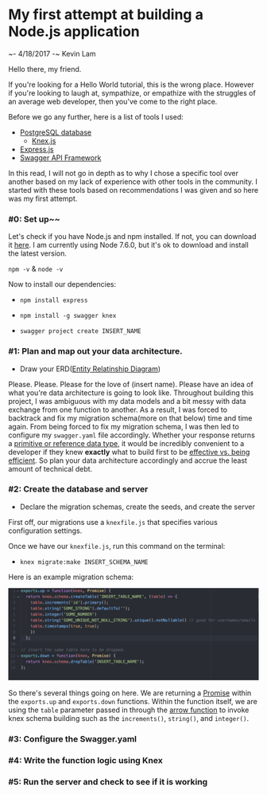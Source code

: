 # My first attempt at building a Node.js application

~- 4/18/2017 -~ Kevin Lam

Hello there, my friend.

If you're looking for a Hello World tutorial, this is the wrong place. However if you're looking to laugh at, sympathize, or empathize with the struggles of an average web developer, then you've come to the right place.

Before we go any further, here is a list of tools I used:

- [PostgreSQL database](https://www.postgresql.org/)
    - [Knex.js](http://knexjs.org/)
- [Express.js](https://expressjs.com/)
- [Swagger API Framework](http://swagger.io/)

In this read, I will not go in depth as to why I chose a specific tool over another based on my lack of experience with other tools in the community. I started with these tools based on recommendations I was given and so here was my first attempt.

### #0: Set up~~

Let's check if you have Node.js and npm installed. If not, you can download it [here](https://nodejs.org/en/). I am currently using Node 7.6.0, but it's ok to download and install the latest version.

`npm -v` & `node -v`

Now to install our dependencies:

- `npm install express`

- `npm install -g swagger knex`

- `swagger project create INSERT_NAME`

### #1: Plan and map out your data architecture.

- Draw your ERD([Entity Relatinship Diagram](https://www.lucidchart.com/pages/er-diagrams))

Please. Please. Please for the love of (insert name). Please have an idea of what you're data architecture is going to look like. Throughout building this project, I was ambiguous with my data models and a bit messy with data exchange from one function to another. As a result, I was forced to backtrack and fix my migration schema(more on that below) time and time again. From being forced to fix my migration schema, I was then led to configure my `swagger.yaml` file accordingly. Whether your response returns a [primitive or reference data type](http://stackoverflow.com/questions/13266616/primitive-value-vs-reference-value), it would be incredibly convenient to a developer if they knew __exactly__ what to build first to be [effective vs. being efficient](http://www.insightsquared.com/2013/08/effectiveness-vs-efficiency-whats-the-difference/). So plan your data architecture accordingly and accrue the least amount of technical debt.

### #2: Create the database and server

- Declare the migration schemas, create the seeds, and create the server

First off, our migrations use a `knexfile.js` that specifies various configuration settings.

Once we have our `knexfile.js`, run this command on the terminal:

- `knex migrate:make INSERT_SCHEMA_NAME`

Here is an example migration schema:

![example schema](/images/schema.png)

So there's several things going on here. We are returning a [Promise](https://developer.mozilla.org/en-US/docs/Web/JavaScript/Reference/Global_Objects/Promise) within the `exports.up` and `exports.down` functions. Within the function itself, we are using the `table` parameter passed in through the [arrow function](https://developer.mozilla.org/en-US/docs/Web/JavaScript/Reference/Functions/Arrow_functions) to invoke knex schema building such as the `increments()`, `string()`, and `integer()`.

### #3: Configure the Swagger.yaml


### #4: Write the function logic using Knex


### #5: Run the server and check to see if it is working
